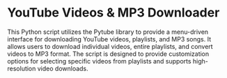 # YouTube Videos & MP3 Downloader
This Python script utilizes the Pytube library to provide a menu-driven interface for downloading YouTube videos, playlists, and MP3 songs. It allows users to download individual videos, entire playlists, and convert videos to MP3 format. The script is designed to provide customization options for selecting specific videos from playlists and supports high-resolution video downloads.
